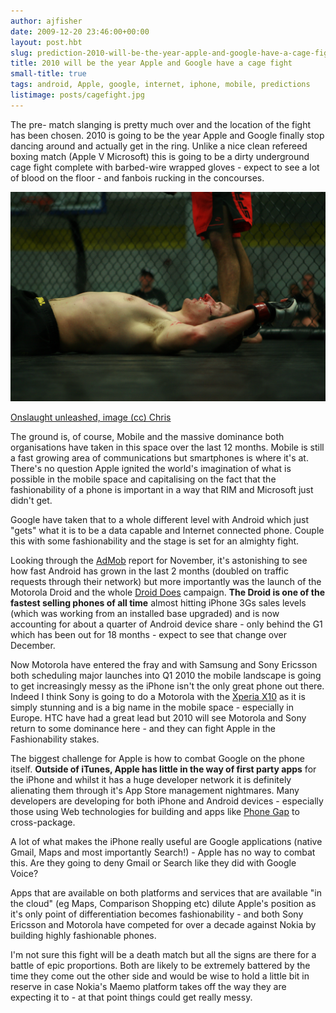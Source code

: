 ```yaml
---
author: ajfisher
date: 2009-12-20 23:46:00+00:00
layout: post.hbt
slug: prediction-2010-will-be-the-year-apple-and-google-have-a-cage-fight
title: 2010 will be the year Apple and Google have a cage fight
small-title: true
tags: android, Apple, google, internet, iphone, mobile, predictions
listimage: posts/cagefight.jpg
---
```


The pre- match slanging is pretty much over and the location of the fight has been chosen. 2010 is going to be the year Apple and Google finally stop dancing around and actually get in the ring. Unlike a nice clean refereed boxing match (Apple V Microsoft) this is going to be a dirty underground cage fight complete with barbed-wire wrapped gloves - expect to see a lot of blood on the floor - and fanbois rucking in the concourses.

![Boxer laying on the canvas after fight](../../img/posts/cagefight.jpg)

<p class="caption"><a href="http://www.flickr.com/photos/icantcu/3447153416">Onslaught unleashed, image (cc) Chris</a></p>

The ground is, of course, Mobile and the massive dominance both organisations have taken in this space over the last 12 months. Mobile is still a fast growing area of communications but smartphones is where it's at. There's no question Apple ignited the world's imagination of what is possible in the mobile space and capitalising on the fact that the fashionability of a phone is important in a way that RIM and Microsoft just didn't get.

Google have taken that to a whole different level with Android which just "gets" what it is to be a data capable and Internet connected phone. Couple this with some fashionability and the stage is set for an almighty fight.

Looking through the [AdMob](http://www.admob.com/) report for November, it's astonishing to see how fast Android has grown in the last 2 months (doubled on traffic requests through their network) but more importantly was the launch of the Motorola Droid and the whole [Droid Does](http://droiddoes.com/) campaign. <b>The Droid is one of the fastest selling phones of all time</b> almost hitting iPhone 3Gs sales levels (which was working from an installed base upgraded) and is now accounting for about a quarter of Android device share - only behind the G1 which has been out for 18 months - expect to see that change over December.

Now Motorola have entered the fray and with Samsung and Sony Ericsson both scheduling major launches into Q1 2010 the mobile landscape is going to get increasingly messy as the iPhone isn't the only great phone out there. Indeed I think Sony is going to do a Motorola with the [Xperia X10](http://www.sonyericsson.com/cws/products/mobilephones/overview/xperiax10) as it is simply stunning and is a big name in the mobile space - especially in Europe. HTC have had a great lead but 2010 will see Motorola and Sony return to some dominance here - and they can fight Apple in the Fashionability stakes.

The biggest challenge for Apple is how to combat Google on the phone itself. <b>Outside of iTunes, Apple has little in the way of first party apps</b> for the iPhone and whilst it has a huge developer network it is definitely alienating them through it's App Store management nightmares. Many developers are developing for both iPhone and Android devices - especially those using Web technologies for building and apps like [Phone Gap](http://www.phonegap.com/) to cross-package.

A lot of what makes the iPhone really useful are Google applications (native Gmail, Maps and most importantly Search!) - Apple has no way to combat this. Are they going to deny Gmail or Search like they did with Google Voice?

Apps that are available on both platforms and services that are available "in the cloud" (eg Maps, Comparison Shopping etc) dilute Apple's position as it's only point of differentiation becomes fashionability - and both Sony Ericsson and Motorola have competed for over a decade against Nokia by building highly fashionable phones.

I'm not sure this fight will be a death match but all the signs are there for a battle of epic proportions. Both are likely to be extremely battered by the time they come out the other side and would be wise to hold a little bit in reserve in case Nokia's Maemo platform takes off the way they are expecting it to - at that point things could get really messy.
